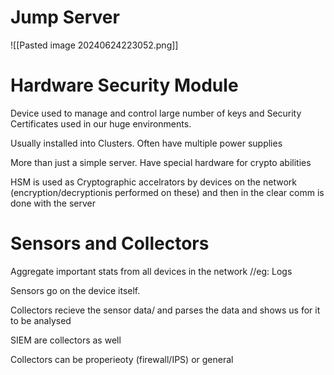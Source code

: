 # Jump Server

![[Pasted image 20240624223052.png]]

# Hardware Security Module

Device used to manage and control large number of keys and Security Certificates used in our huge environments. 

Usually installed into Clusters. Often have multiple power supplies

More than just a simple server. Have special hardware for crypto abilities

HSM is used as Cryptographic accelrators by devices on the network (encryption/decryptionis performed on these) and then in the clear comm is done with the server

# Sensors and Collectors

Aggregate important stats from all devices in the network //eg: Logs

Sensors go on the device itself.

Collectors recieve the sensor data/ and parses the data and shows us for it to be analysed

SIEM are collectors as well

Collectors can be properieoty (firewall/IPS) or general

